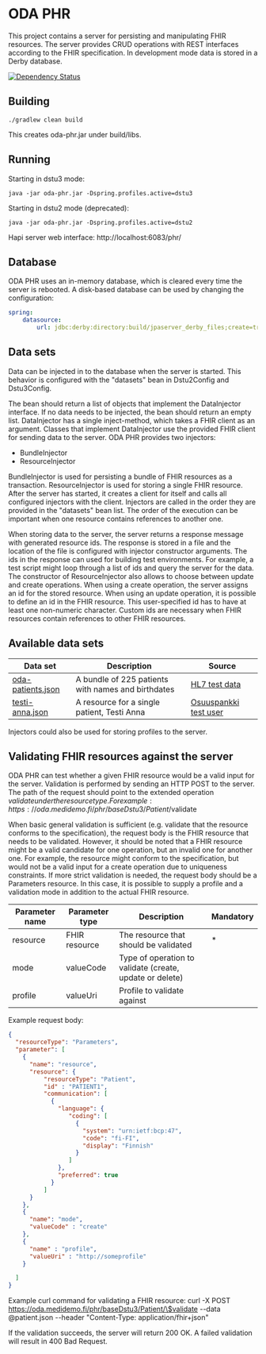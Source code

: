 # ODA PHR

This project contains a server for persisting and manipulating FHIR resources. 
The server provides CRUD operations with REST interfaces according to the FHIR 
specification. In development mode data is stored in a Derby database.

[![Dependency Status](https://www.versioneye.com/user/projects/58ef3c3673eac40052fd19ad/badge.svg?style=flat-square)](https://www.versioneye.com/user/projects/58ef3c3673eac40052fd19ad)

## Building

    ./gradlew clean build
    
This creates oda-phr.jar under build/libs.

## Running

Starting in dstu3 mode:

    java -jar oda-phr.jar -Dspring.profiles.active=dstu3

Starting in dstu2 mode (deprecated):

    java -jar oda-phr.jar -Dspring.profiles.active=dstu2


Hapi server web interface: http://localhost:6083/phr/

## Database
ODA PHR uses an in-memory database, which is cleared every time the server is 
rebooted. A disk-based database can be used by changing the configuration:

```yml
spring:
    datasource:
        url: jdbc:derby:directory:build/jpaserver_derby_files;create=true   
```

## Data sets        
Data can be injected in to the database when the server is started. This 
behavior is configured with the "datasets" bean in Dstu2Config and Dstu3Config.

The bean should return a list of objects that implement the DataInjector 
interface. If no data needs to be injected, the bean should return an empty 
list. DataInjector has a single inject-method, which takes a FHIR client as an 
argument. Classes that implement DataInjector use the provided FHIR client for 
sending data to the server. ODA PHR provides two injectors: 
- BundleInjector
- ResourceInjector

BundleInjector is used for persisting a bundle of FHIR resources as a 
transaction. ResourceInjector is used for storing a single FHIR resource. After 
the server has started, it creates a client for itself and calls all configured 
injectors with the client. Injectors are called in the order they are provided 
in the "datasets" bean list. The order of the execution can be important when 
one resource contains references to another one. 

When storing data to the server, the server returns a response message with 
generated resource ids. The response is stored in a file and the location of 
the file is configured with injector constructor arguments. The ids in the 
response can used for building test environments. For example, a test script 
might loop through a list of ids and query the server for the data. The 
constructor of ResourceInjector also allows to choose between update and create 
operations. When using a create operation, the server assigns an id for the 
stored resource. When using an update operation, it is possible to define an id 
in the FHIR resource. This user-specified id has to have at least one 
non-numeric character. Custom ids are necessary when FHIR resources contain 
references to other FHIR resources. 



## Available data sets

| Data set | Description | Source |
| ---- | ------- | ------- |
| [oda-patients.json](src/main/resources/oda-patients.json) | A bundle of 225 patients with names and birthdates | [HL7 test data](https://www.hl7.org/FHIR/2017Jan/downloads.html) |
| [testi-anna.json](src/main/resources/testi-anna.json) | A resource for a single patient, Testi Anna | [Osuuspankki test user](https://support.signicat.com/display/S2/Finnish+Tupas+test+info)|

Injectors could also be used for storing profiles to the server.


## Validating FHIR resources against the server

ODA PHR can test whether a given FHIR resource would be a valid input for the server. Validation is performed by sending an HTTP POST to the server. The path of the request should point to the extended operation $validate under the resource type. For example:     
https://oda.medidemo.fi/phr/baseDstu3/Patient/$validate

When basic general validation is sufficient (e.g. validate that the resource conforms to the specification), the request body is the FHIR resource that needs to be validated. However, it should be noted that a FHIR resource might be a valid candidate for one operation, but an invalid one for another one. For example, the resource might conform to the specification, but would not be a valid input for a create operation due to uniqueness constraints. If more strict validation is needed, the request body should be a Parameters resource. In this case, it is possible to supply a profile and a validation mode in addition to the actual FHIR resource.

| Parameter name | Parameter type | Description | Mandatory |
| ---- | ------- | ------- | ------- |
| resource | FHIR resource | The resource that should be validated | * |
| mode | valueCode | Type of operation to validate (create, update or delete) |  | 
| profile | valueUri | Profile to validate against |  |

Example request body: 
```json
{
  "resourceType": "Parameters",
  "parameter": [
    {
      "name": "resource",
      "resource": {
          "resourceType": "Patient",
          "id" : "PATIENT1",
          "communication": [
            {
              "language": {
                 "coding": [
                   {
                     "system": "urn:ietf:bcp:47",
                     "code": "fi-FI",
                     "display": "Finnish"
                   }
                 ]
              },
              "preferred": true
            }
          ]
      }  
    },
    {
      "name": "mode",
      "valueCode" : "create"
    },
    {
      "name" : "profile",
      "valueUri" : "http://someprofile"
    }

  ]
} 
```

Example curl command for validating a FHIR resource: 
curl -X POST https://oda.medidemo.fi/phr/baseDstu3/Patient/\$validate --data @patient.json --header "Content-Type: application/fhir+json"

If the validation succeeds, the server will return 200 OK. A failed validation will result in 400 Bad Request. 
